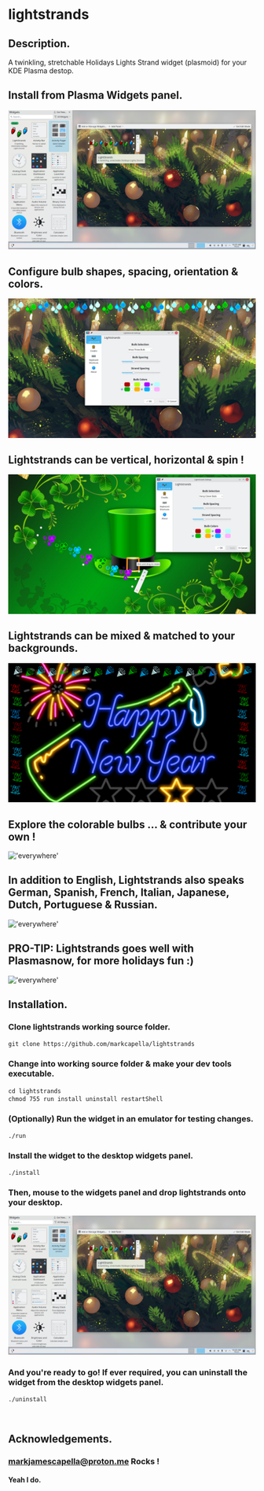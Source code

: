 
# lightstrands

## Description.
A twinkling, stretchable Holidays Lights Strand widget (plasmoid) for your KDE Plasma destop.
&nbsp;
## Install from Plasma Widgets panel.
!['install'](https://github.com/markcapella/lightstrands/blob/main/images/screenshot_install.png)

## Configure bulb shapes, spacing, orientation & colors.
!['configure'](https://github.com/markcapella/lightstrands/blob/main/images/screenshot_configure.png)

## Lightstrands can be vertical, horizontal & spin !
!['left'](https://github.com/markcapella/lightstrands/blob/main/images/screenshot_spin.png)

## Lightstrands can be mixed & matched to your backgrounds.
!['left'](https://github.com/markcapella/lightstrands/blob/main/images/screenshot_match.png)

## Explore the colorable bulbs ... & contribute your own !
!['everywhere'](https://github.com/markcapella/lightstrands/blob/images/main/all_bulbs.png)

## In addition to English, Lightstrands also speaks German, Spanish, French, Italian, Japanese, Dutch, Portuguese & Russian.
!['everywhere'](https://github.com/markcapella/lightstrands/blob/images/main/screenshot_languages.png)

## PRO-TIP: Lightstrands goes well with Plasmasnow, for more holidays fun :)
!['everywhere'](https://github.com/markcapella/lightstrands/blob/images/main/screenshot_plasmasnow.png)

## Installation.

### Clone lightstrands working source folder.
    git clone https://github.com/markcapella/lightstrands

### Change into working source folder & make your dev tools executable.
    cd lightstrands
    chmod 755 run install uninstall restartShell
### (Optionally) Run the widget in an emulator for testing changes.
    ./run
    
### Install the widget to the desktop widgets panel.
    ./install

### Then, mouse to the widgets panel and drop lightstrands onto your desktop.
!['install2'](https://github.com/markcapella/lightstrands/blob/main/images/screenshot_install.png)
### And you're ready to go! If ever required, you can uninstall the widget from the desktop widgets panel.
    ./uninstall

&nbsp;
## Acknowledgements.

### markjamescapella@proton.me Rocks !

#### Yeah I do.
&nbsp;

